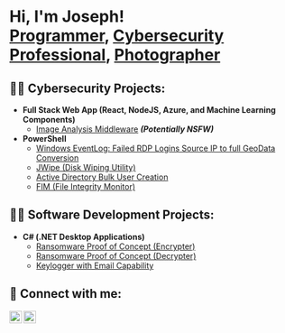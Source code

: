 <h1>Hi, I'm Joseph! <br/><a href="https://github.com/josephestes">Programmer</a>, <a href="https://www.linkedin.com/in/joseph-estes/">Cybersecurity Professional</a>, <a href="https://">Photographer</a></h1>

<h2>👨‍💻 Cybersecurity Projects:</h2>

- <b>Full Stack Web App (React, NodeJS, Azure, and Machine Learning Components)</b>
  - [Image Analysis Middleware](https://github.com/josephestes/4chan-Image-Analysis-Middleware-C964) <b><i>(Potentially NSFW)</b></i>
- <b>PowerShell</b>
  - [Windows EventLog: Failed RDP Logins Source IP to full GeoData Conversion](https://github.com/josephestes/Sentinel-Lab)
  - [JWipe (Disk Wiping Utility)](https://github.com/josephestes/Jwipe.PowerShell)
  - [Active Directory Bulk User Creation](https://github.com/josephestes/AD_PS)
  - [FIM (File Integrity Monitor)](https://github.com/josephestes/PowerShell-Integrity-FIM)

<h2>👨‍💻 Software Development Projects:</h2>

- <b>C# (.NET Desktop Applications)</b>
  - [Ransomware Proof of Concept (Encrypter)](https://github.com/josephestes/EncrypterPOC)
  - [Ransomware Proof of Concept (Decrypter)](https://github.com/josephestes/DecrypterPOC)
  - [Keylogger with Email Capability](https://github.com/josephestes/Key-Logger-With-Email)

<h2> 🤳 Connect with me:</h2>

[<img align="left" alt="JosephEstes | LinkedIn" width="22px" src="https://cdn.jsdelivr.net/npm/simple-icons@v3/icons/linkedin.svg" />][linkedin]
[<img align="left" alt="JosephEstes | Instagram" width="22px" src="https://cdn.jsdelivr.net/npm/simple-icons@v3/icons/instagram.svg" />][instagram]

[instagram]: https://www.instagram.com/jyosephf/
[linkedin]: https://linkedin.com/in/joseph-estes

<!--
**josephestes/josephestes** is a ✨ _special_ ✨ repository because its `README.md` (this file) appears on your GitHub profile.

Here are some ideas to get you started:

- 🔭 I’m currently working on ...
- 🌱 I’m currently learning ...
- 👯 I’m looking to collaborate on ...
- 🤔 I’m looking for help with ...
- 💬 Ask me about ...
- 📫 How to reach me: ...
- 😄 Pronouns: ...
- ⚡ Fun fact: ...
-->
